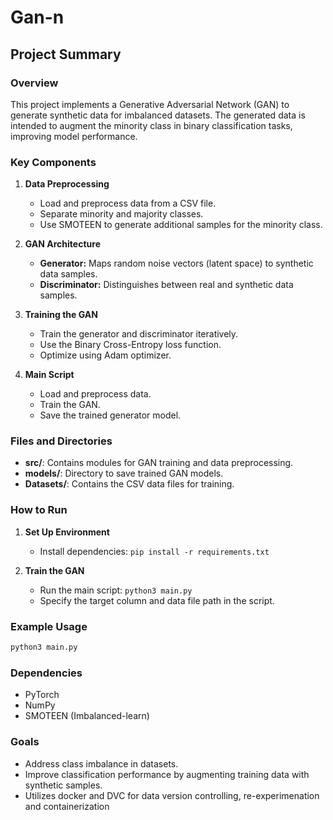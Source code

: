 # Gan-n

## Project Summary

### Overview

This project implements a Generative Adversarial Network (GAN) to generate synthetic data for imbalanced datasets. The generated data is intended to augment the minority class in binary classification tasks, improving model performance.

### Key Components

1. **Data Preprocessing**

   - Load and preprocess data from a CSV file.
   - Separate minority and majority classes.
   - Use SMOTEEN to generate additional samples for the minority class.

2. **GAN Architecture**

   - **Generator:** Maps random noise vectors (latent space) to synthetic data samples.
   - **Discriminator:** Distinguishes between real and synthetic data samples.

3. **Training the GAN**

   - Train the generator and discriminator iteratively.
   - Use the Binary Cross-Entropy loss function.
   - Optimize using Adam optimizer.

4. **Main Script**
   - Load and preprocess data.
   - Train the GAN.
   - Save the trained generator model.

### Files and Directories

- **src/**: Contains modules for GAN training and data preprocessing.
- **models/**: Directory to save trained GAN models.
- **Datasets/**: Contains the CSV data files for training.

### How to Run

1. **Set Up Environment**

   - Install dependencies: `pip install -r requirements.txt`

2. **Train the GAN**
   - Run the main script: `python3 main.py`
   - Specify the target column and data file path in the script.

### Example Usage

```bash
python3 main.py
```

### Dependencies

- PyTorch
- NumPy
- SMOTEEN (Imbalanced-learn)

### Goals

- Address class imbalance in datasets.
- Improve classification performance by augmenting training data with synthetic samples.
- Utilizes docker and DVC for data version controlling, re-experimenation and containerization
